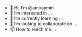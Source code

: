 - 👋 Hi, I’m @amiraymin
- 👀 I’m interested in ...
- 🌱 I’m currently learning ...
- 💞️ I’m looking to collaborate on ...
- 📫 How to reach me ...

<!---
amiraymin/amiraymin is a ✨ special ✨ repository because its `README.md` (this file) appears on your GitHub profile.
You can click the Preview link to take a look at your changes.
--->
